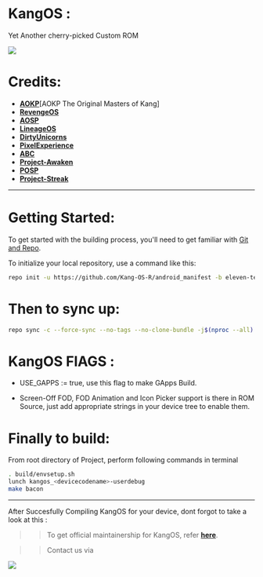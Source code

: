 # KangOS : 
<centre> Yet Another cherry-picked Custom ROM <centre/>

<img src="https://github.com/sherifrahim/android_manifest/blob/eleven/banner.png?raw=true">

Credits:
=======
 * [**AOKP**](https://github.com/AOKP)[AOKP The Original Masters of Kang]
 * [**RevengeOS**](https://github.com/RevengeOS)
 * [**AOSP**](https://android.googlesource.com)
 * [**LineageOS**](https://github.com/LineageOS)
 * [**DirtyUnicorns**](https://github.com/dirtyunicorns)
 * [**PixelExperience**](https://github.com/PixelExperience)
 * [**ABC**](https://github.com/ezio84?tab=repositories)
 * [**Project-Awaken**](https://github.com/Project-Awaken)
 * [**POSP**](https://github.com/PotatoProject)
 * [**Project-Streak**](https://github.com/ProjectStreak)

-----------------------------------------------------------------------------


Getting Started:
==============

To get started with the building process, you'll need to get familiar with [Git and Repo](http://source.android.com/source/using-repo.html).

To initialize your local repository, use a command like this:

```bash
repo init -u https://github.com/Kang-OS-R/android_manifest -b eleven-tele-caf
```
Then to sync up:
================

```bash
repo sync -c --force-sync --no-tags --no-clone-bundle -j$(nproc --all) --optimized-fetch --prune
```

KangOS FlAGS :
================
- USE_GAPPS := true, use this flag to make GApps Build.

- Screen-Off FOD, FOD Animation and Icon Picker support is there in ROM Source, just add appropriate strings in your device tree to enable them.

Finally to build:
====================

From root directory of Project, perform following commands in terminal


```bash
. build/envsetup.sh
lunch kangos_<devicecodename>-userdebug
make bacon
```
-----------------------------------------------------------------------------
After Succesfully Compiling KangOS for your device, dont forgot to take a look at this : 

>> To get official maintainership for KangOS, refer [**here**](https://telegra.ph/Apply-for-KANG-OS-Official-11-26).

>> Contact us via   <a href="https://t.me/kangos">
<img src="https://img.shields.io/badge/Telegram-Chat-blue?style=for-the-badge">



